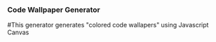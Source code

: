 ### Code Wallpaper Generator

#This generator generates "colored code wallapers" using Javascript Canvas
